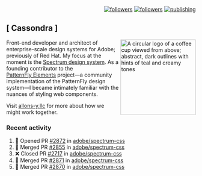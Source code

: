 <p align="right"><a rel="me" href="https://front-end.social/@castastrophe">
    <img alt="followers" title="Follow me on Mastodon" src="https://img.shields.io/mastodon/follow/109297102751309835?domain=https%3A%2F%2Ffront-end.social&label=Follow&logo=mastodon&logoColor=white&style=for-the-badge&labelColor=008080&color=006969"/></a>
  <a href="https://codepen.io/castastrophe/">
    <img alt="followers" title="Follow me on CodePen" src="https://img.shields.io/badge/23-1?color=640464&labelColor=7c007c&style=for-the-badge&logo=codepen&label=Follow"/></a>
<a href="https://castastrophe.medium.com/">
    <img alt="publishing" title="View articles on Medium" src="https://img.shields.io/badge/107-1?color=666&labelColor=444&label=subscribe&logo=medium&logoColor=white&style=for-the-badge"/></a>
</p>

## [&nbsp;Cassondra&nbsp;]

<img align="right" src="https://github-production-user-asset-6210df.s3.amazonaws.com/1840295/253016758-ba468774-1cd3-42c2-8f43-947b5eeb5edf.png" height="200" alt="A circular logo of a coffee cup viewed from above; abstract, dark outlines with hints of teal and creamy tones">

Front-end developer and architect of enterprise-scale design systems for Adobe; previously of Red Hat. My focus at the moment is the [Spectrum design system](https://github.com/adobe/spectrum-css). As a founding contributor to the [PatternFly&nbsp;Elements](https://github.com/patternfly/patternfly-elements) project&mdash;a community implementation of the PatternFly design system&mdash;I became intimately familiar with the nuances of styling web components.

Visit [allons-y.llc](http://allons-y.llc/) for more about how we might work together.

### Recent activity

<!--START_SECTION:activity-->
1. 💪 Opened PR [#2872](https://github.com/adobe/spectrum-css/pull/2872) in [adobe/spectrum-css](https://github.com/adobe/spectrum-css)
2. 🎉 Merged PR [#2855](https://github.com/adobe/spectrum-css/pull/2855) in [adobe/spectrum-css](https://github.com/adobe/spectrum-css)
3. ❌ Closed PR [#2717](https://github.com/adobe/spectrum-css/pull/2717) in [adobe/spectrum-css](https://github.com/adobe/spectrum-css)
4. 🎉 Merged PR [#2871](https://github.com/adobe/spectrum-css/pull/2871) in [adobe/spectrum-css](https://github.com/adobe/spectrum-css)
5. 🎉 Merged PR [#2870](https://github.com/adobe/spectrum-css/pull/2870) in [adobe/spectrum-css](https://github.com/adobe/spectrum-css)
<!--END_SECTION:activity-->
